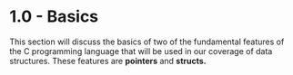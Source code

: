 # 1.0 - Basics

This section will discuss the basics of two of the fundamental features of the C programming language that will be used in our coverage of data structures. These features are **pointers** and **structs.**

